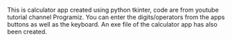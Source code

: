 This is calculator app created using python tkinter, code are from youtube tutorial channel Programiz.
You can enter the digits/operators from the apps buttons as well as the keyboard.
An exe file of the calculator app has also been created.